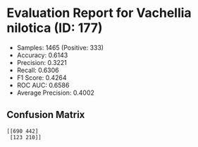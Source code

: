 # Evaluation Report for Vachellia nilotica (ID: 177)
- Samples: 1465 (Positive: 333)
- Accuracy: 0.6143
- Precision: 0.3221
- Recall: 0.6306
- F1 Score: 0.4264
- ROC AUC: 0.6586
- Average Precision: 0.4002

## Confusion Matrix
```
[[690 442]
 [123 210]]
```